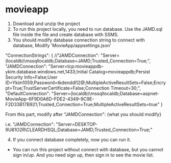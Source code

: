 # movieapp

1. Download and unzip the project
2. To run this project locally, you need to run database. Use the JAMD.sql file inside the file and create database with SSMS.
3. You should modify database connection string to connect with database, Modify 'MovieApp/appsettings.json'

"ConnectionStrings": {
    //"JAMDConnection": "Server=(localdb)\\mssqllocaldb;Database=JAMD;Trusted_Connection=True;",
    "JAMDConnection": "Server=tcp:movieappdb-ykim.database.windows.net,1433;Initial Catalog=movieappdb;Persist Security Info=False;User ID=Ykim1059;Password=tkdenddl12@;MultipleActiveResultSets=False;Encrypt=True;TrustServerCertificate=False;Connection Timeout=30;",
    "DefaultConnection": "Server=(localdb)\\mssqllocaldb;Database=aspnet-MovieApp-6F9D0A6D-FDE2-4349-9C9E-F2D33B17B921;Trusted_Connection=True;MultipleActiveResultSets=true"
  }
  
  From this part, modify after "JAMDConnection": {what you should modify}
  
  i.e. "JAMDConnection": "Server=DESKTOP-9U81O2R\\CLEARDHSQL;Database=JAMD;Trusted_Connection=True;"
  
  4. If you connect database completely, now you can run it.
  
  * You can run this project without connect with database, but you cannot sign in/up. And you need sign up, then sign in to see the movie list. 
